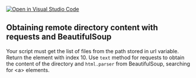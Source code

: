 [![Open in Visual Studio Code](https://classroom.github.com/assets/open-in-vscode-c66648af7eb3fe8bc4f294546bfd86ef473780cde1dea487d3c4ff354943c9ae.svg)](https://classroom.github.com/online_ide?assignment_repo_id=7942006&assignment_repo_type=AssignmentRepo)
## Obtaining remote directory content with requests and BeautifulSoup

Your script must get the list of files from the path stored in url variable. Return the element with index 10.
Use `text` method for requests to obtain the content of the directory and `html.parser` from BeautifulSoup, searching for \<a> elements.
